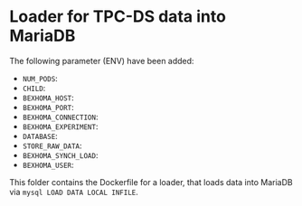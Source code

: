 # Loader for TPC-DS data into MariaDB

The following parameter (ENV) have been added:

* `NUM_PODS`: 
* `CHILD`: 
* `BEXHOMA_HOST`: 
* `BEXHOMA_PORT`: 
* `BEXHOMA_CONNECTION`: 
* `BEXHOMA_EXPERIMENT`: 
* `DATABASE`: 
* `STORE_RAW_DATA`: 
* `BEXHOMA_SYNCH_LOAD`: 
* `BEXHOMA_USER`: 

This folder contains the Dockerfile for a loader, that loads data into MariaDB via `mysql LOAD DATA LOCAL INFILE`.
